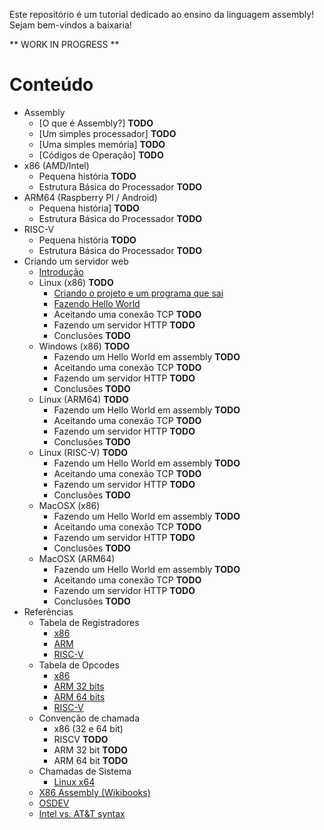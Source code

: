 
Este repositório é um tutorial dedicado ao ensino da linguagem assembly! Sejam bem-vindos a baixaria!

** WORK IN PROGRESS **

Conteúdo
========

* Assembly
  * [O que é Assembly?] **TODO**
  * [Um simples processador] **TODO**
  * [Uma simples memória] **TODO**
  * [Códigos de Operação] **TODO**
* x86 (AMD/Intel)
  * Pequena história **TODO**
  * Estrutura Básica do Processador **TODO**
* ARM64 (Raspberry PI / Android)
  * Pequena história] **TODO**
  * Estrutura Básica do Processador **TODO**
* RISC-V
  * Pequena história **TODO**
  * Estrutura Básica do Processador **TODO**
* Criando um servidor web
  * [Introdução](/webserver/intro)
  * Linux (x86) **TODO**
    * [Criando o projeto e um programa que sai](/webserver/linux/part0)
    * [Fazendo Hello World](/webserver/linux/part1)
    * Aceitando uma conexão TCP **TODO**
    * Fazendo um servidor HTTP **TODO**
    * Conclusões **TODO**
  * Windows (x86) **TODO**
    * Fazendo um Hello World em assembly **TODO**
    * Aceitando uma conexão TCP **TODO**
    * Fazendo um servidor HTTP **TODO**
    * Conclusões **TODO**
  * Linux (ARM64) **TODO**
    * Fazendo um Hello World em assembly **TODO**
    * Aceitando uma conexão TCP **TODO**
    * Fazendo um servidor HTTP **TODO**
    * Conclusões **TODO**
  * Linux (RISC-V) **TODO**
    * Fazendo um Hello World em assembly **TODO**
    * Aceitando uma conexão TCP **TODO**
    * Fazendo um servidor HTTP **TODO**
    * Conclusões **TODO**
  * MacOSX (x86)
    * Fazendo um Hello World em assembly **TODO**
    * Aceitando uma conexão TCP **TODO**
    * Fazendo um servidor HTTP **TODO**
    * Conclusões **TODO**
  * MacOSX (ARM64)
    * Fazendo um Hello World em assembly **TODO** 
    * Aceitando uma conexão TCP **TODO**
    * Fazendo um servidor HTTP **TODO**
    * Conclusões **TODO**
* Referências
  * Tabela de Registradores
    * [x86](/registers/x86)
    * [ARM](/registers/arm)
    * [RISC-V](/registers/riscv)
  * Tabela de Opcodes
    * [x86](/opcodes/x86)
    * [ARM 32 bits](/opcodes/arm)
    * [ARM 64 bits](/opcodes/arm64)
    * [RISC-V](/opcodes/riscv)
  * Convenção de chamada
    * x86 (32 e 64 bit)
    * RISCV **TODO**
    * ARM 32 bit **TODO**
    * ARM 64 bit **TODO**
  * Chamadas de Sistema
    * [Linux x64](/syscall/linux-amd64)
  * [X86 Assembly (Wikibooks)](https://en.wikibooks.org/wiki/X86_Assembly)
  * [OSDEV](https://wiki.osdev.org/Expanded_Main_Page)
  * [Intel vs. AT&T syntax](http://staffwww.fullcoll.edu/aclifton/courses/cs241/syntax.html)